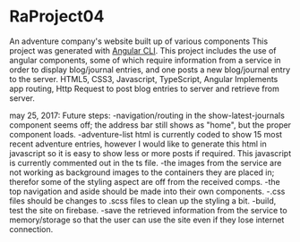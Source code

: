 # RaProject04

An adventure company's website built up of various components
This project was generated with [Angular CLI](https://github.com/angular/angular-cli).
This project includes the use of angular components, some of which require information from a service in order to display blog/journal entries, and one posts a new blog/journal entry to the server.
HTML5, CSS3, Javascript, TypeScript, Angular
Implements app routing, Http Request to post blog entries to server and retrieve from server.

may 25, 2017: Future steps:
-navigation/routing in the show-latest-journals component seems off; the address bar still shows as "home", but the proper component loads.
-adventure-list html is currently coded to show 15 most recent adventure entries, however I would like to generate this html in javascript so it is easy to show less or more posts if required.  This javascript is currently commented out in the ts file.
-the images from the service are not working as background images to the containers they are placed in; therefor some of the styling aspect are off from the received comps.
-the top navigation and aside should be made into their own components.
-.css files should be changes to .scss files to clean up the styling a bit.
-build, test the site on firebase.
-save the retrieved information from the service to memory/storage so that the user can use the site even if they lose internet connection.
